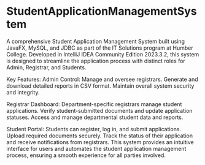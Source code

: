 # StudentApplicationManagementSystem

A comprehensive Student Application Management System built using JavaFX, MySQL, and JDBC as part of the IT Solutions program at Humber College. Developed in IntelliJ IDEA Community Edition 2023.3.2, this system is designed to streamline the application process with distinct roles for Admin, Registrar, and Students.

Key Features:
Admin Control:
Manage and oversee registrars.
Generate and download detailed reports in CSV format.
Maintain overall system security and integrity.

Registrar Dashboard:
Department-specific registrars manage student applications.
Verify student-submitted documents and update application statuses.
Access and manage departmental student data and reports.

Student Portal:
Students can register, log in, and submit applications.
Upload required documents securely.
Track the status of their application and receive notifications from registrars.
This system provides an intuitive interface for users and automates the student application management process, ensuring a smooth experience for all parties involved.
